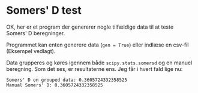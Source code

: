# Somers' D test

OK, her er et program der genererer nogle tilfældige data til at teste Somers' D beregninger.

Programmet kan enten generere data (`gen = True`) eller indlæse en csv-fil (Eksempel vedlagt).

Data grupperes og køres igennem både `scipy.stats.somersd` og en manuel beregning. Som det ses, er resultaterne ens. Jeg får i hvert fald lige nu:
```
Somers' D on grouped data: 0.3605724332358525
Manual Somers' D: 0.3605724332358525
```